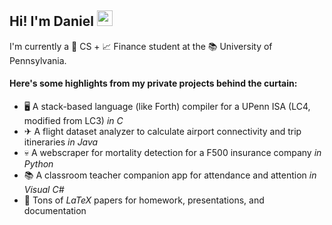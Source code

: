 <h2> Hi! I'm Daniel <img src="https://media.giphy.com/media/hvRJCLFzcasrR4ia7z/giphy.gif" width="25px"> </h2>

I'm currently a 🤖 CS + 📈 Finance student at the 📚 University of Pennsylvania. 

#### Here's some highlights from my private projects behind the curtain:

- 🖥️ A stack-based language (like Forth) compiler for a UPenn ISA (LC4, modified from LC3) _in C_
- ✈ A flight dataset analyzer to calculate airport connectivity and trip itineraries _in Java_
- 💀 A webscraper for mortality detection for a F500 insurance company _in Python_
- 📚 A classroom teacher companion app for attendance and attention _in Visual C#_
- 📄 Tons of _LaTeX_ papers for homework, presentations, and documentation

<!--
**DanielYKNg/danielykng** is a ✨ _special_ ✨ repository because its `README.md` (this file) appears on your GitHub profile.

Here are some ideas to get you started:

- 🔭 I’m currently working on ...
- 🌱 I’m currently learning ...
- 👯 I’m looking to collaborate on ...
- 🤔 I’m looking for help with ...
- 💬 Ask me about ...
- 📫 How to reach me: ...
- 😄 Pronouns: ...
- ⚡ Fun fact: ...
-->
